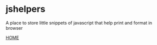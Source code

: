 # jshelpers
A place to store little snippets of javascript that help print and format in browser


[HOME](https://github.com/Niarfe/my_simple_notebook/blob/main/README.md)
